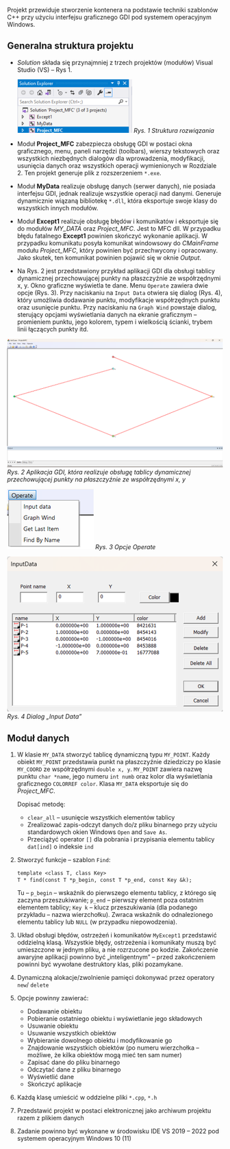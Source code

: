 Projekt przewiduje stworzenie kontenera na podstawie techniki szablonów C++ przy użyciu interfejsu graficznego GDI pod systemem operacyjnym Windows.

## Generalna struktura projektu

- *Solution* składa się przynajmniej z trzech projektów (modułów) Visual Studio (VS) – Rys 1.

	![Rys.1 Struktura rozwiązania](assets/Rys1.png)
	*Rys. 1 Struktura rozwiązania*

- Moduł **Project_MFC** zabezpiecza obsługę GDI w postaci okna graficznego, menu, paneli narzędzi (toolbars), wierszy tekstowych oraz wszystkich niezbędnych dialogów dla wprowadzenia, modyfikacji, usunięcia danych oraz wszystkich operacji wymienionych w Rozdziale 2. Ten projekt generuje plik z rozszerzeniem `*.exe`.

- Moduł **MyData** realizuje obsługę danych (serwer danych), nie posiada interfejsu GDI, jednak realizuje wszystkie operacji nad danymi. Generuje dynamicznie wiązaną bibliotekę `*.dll`, która eksportuje swoje klasy do wszystkich innych modułów.

- Moduł **Except1** realizuje obsługę błędów i komunikatów i eksportuje się do modułów *MY_DATA* oraz *Project_MFC*. Jest to MFC dll. W przypadku błędu fatalnego **Except1** powinien skończyć wykonanie aplikacji. W przypadku komunikatu posyła komunikat windowsowy do *CMainFrame* modułu *Project_MFC*, który powinien być przechwycony i opracowany. Jako skutek, ten komunikat powinien pojawić się w oknie *Output*.
 
- Na Rys. 2 jest przedstawiony przykład aplikacji GDI dla obsługi tablicy dynamicznej przechowującej punkty na płaszczyźnie ze współrzędnymi x, y. Okno graficzne wyświetla te dane. Menu `Operate` zawiera dwie opcje (Rys. 3). Przy naciskaniu na `Input Data` otwiera się dialog (Rys. 4), który umożliwia dodawanie punktu, modyfikacje współrzędnych punktu oraz usunięcie punktu. Przy naciskaniu na `Graph Wind` powstaje dialog, sterujący opcjami wyświetlania danych na ekranie graficznym – promieniem punktu, jego kolorem, typem i wielkością ścianki, trybem linii łączących punkty itd.

![Rys. 2 Aplikacja GDI, która realizuje obsługę tablicy dynamicznej przechowującej punkty na płaszczyźnie ze współrzędnymi x, y](assets/Rys2.png)
*Rys. 2 Aplikacja GDI, która realizuje obsługę tablicy dynamicznej przechowującej punkty na płaszczyźnie ze współrzędnymi x, y*

![Rys. 3 Opcje Operate](assets/Rys3.png)
*Rys. 3 Opcje Operate*

![Rys. 4 Dialog „Input Data”](assets/Rys4.png)
*Rys. 4 Dialog „Input Data”*

## Moduł danych

1. W klasie `MY_DATA` stworzyć tablicę dynamiczną typu `MY_POINT`. Każdy obiekt `MY_POINT` przedstawia punkt na płaszczyźnie dziedziczy po klasie `MY_COORD` ze współrzędnymi `double x, y`. `MY_POINT` zawiera nazwę punktu `char *name`, jego numeru `int numb` oraz kolor dla wyświetlania graficznego `COLORREF color`. Klasa `MY_DATA` eksportuje się do *Project_MFC*.

	Dopisać metodę: 
	- `clear_all` – usunięcie wszystkich elementów tablicy
	-  Zrealizować zapis-odczyt danych do/z pliku binarnego przy użyciu standardowych okien Windows `Open` and `Save As`.
	-  Przeciążyć operator `[]` dla pobrania i przypisania elementu tablicy `dat[ind]` o indeksie `ind`
    
2. Stworzyć funkcje – szablon `Find`:

	```
	template <class T, class Key>
	T * find(const T *p_begin, const T *p_end, const Key &k);
	```

	Tu – `p_begin` – wskaźnik do pierwszego elementu tablicy, z którego się zaczyna przeszukiwanie; `p_end` – pierwszy element poza ostatnim elementem tablicy; `Key k` – klucz przeszukiwania (dla podanego przykładu – nazwa wierzchołku). Zwraca wskaźnik do odnalezionego elementu tablicy lub `NULL` (w przypadku niepowodzenia).

3. Układ obsługi błędów, ostrzeżeń i komunikatów `MyExcept1` przedstawić oddzielną klasą. Wszystkie błędy, ostrzeżenia i komunikaty muszą być umieszczone w jednym pliku, a nie rozrzucone po kodzie. Zakończenie awaryjne aplikacji powinno być „inteligentnym” – przed zakończeniem powinni być wywołane destruktory klas, pliki pozamykane.

4. Dynamiczną alokacje/zwolnienie pamięci dokonywać przez operatory `new`/ `delete` 

5. Opcje powinny zawierać:
	- Dodawanie obiektu
	- Pobieranie ostatniego obiektu i wyświetlanie jego składowych
	- Usuwanie obiektu
	- Usuwanie wszystkich obiektów
	- Wybieranie dowolnego obiektu i modyfikowanie go
	- Znajdowanie wszystkich obiektów (po numeru wierzchołka – możliwe, że kilka obiektów mogą mieć ten sam numer)
	- Zapisać dane do pliku binarnego
	- Odczytać dane z pliku binarnego
	- Wyświetlić dane
	- Skończyć aplikacje

6. Każdą klasę umieścić w oddzielne pliki `*.cpp`, `*.h`

7. Przedstawić projekt w postaci elektronicznej jako archiwum projektu razem z plikiem danych

8. Zadanie powinno być wykonane w środowisku IDE VS 2019 – 2022 pod systemem operacyjnym Windows 10 (11)